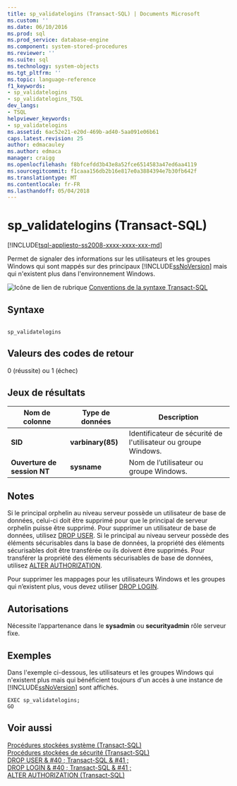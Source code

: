 ```yaml
---
title: sp_validatelogins (Transact-SQL) | Documents Microsoft
ms.custom: ''
ms.date: 06/10/2016
ms.prod: sql
ms.prod_service: database-engine
ms.component: system-stored-procedures
ms.reviewer: ''
ms.suite: sql
ms.technology: system-objects
ms.tgt_pltfrm: ''
ms.topic: language-reference
f1_keywords:
- sp_validatelogins
- sp_validatelogins_TSQL
dev_langs:
- TSQL
helpviewer_keywords:
- sp_validatelogins
ms.assetid: 6ac52e21-e20d-469b-ad40-5aa091e06b61
caps.latest.revision: 25
author: edmacauley
ms.author: edmaca
manager: craigg
ms.openlocfilehash: f8bfcefdd3b43e8a52fce6514583a47ed6aa4119
ms.sourcegitcommit: f1caaa156db2b16e817e0a3884394e7b30fb642f
ms.translationtype: MT
ms.contentlocale: fr-FR
ms.lasthandoff: 05/04/2018
---
```

# <a name="spvalidatelogins-transact-sql"></a>sp_validatelogins (Transact-SQL)
[!INCLUDE[tsql-appliesto-ss2008-xxxx-xxxx-xxx-md](../../includes/tsql-appliesto-ss2008-xxxx-xxxx-xxx-md.md)]

  Permet de signaler des informations sur les utilisateurs et les groupes Windows qui sont mappés sur des principaux [!INCLUDE[ssNoVersion](../../includes/ssnoversion-md.md)] mais qui n'existent plus dans l'environnement Windows.  
  
 ![Icône de lien de rubrique](../../database-engine/configure-windows/media/topic-link.gif "Icône lien de rubrique") [Conventions de la syntaxe Transact-SQL](../../t-sql/language-elements/transact-sql-syntax-conventions-transact-sql.md)  
  
## <a name="syntax"></a>Syntaxe  
  
```  
  
sp_validatelogins  
```  
  
## <a name="return-code-values"></a>Valeurs des codes de retour  
 0 (réussite) ou 1 (échec)  
  
## <a name="result-sets"></a>Jeux de résultats  
  
|Nom de colonne|Type de données| Description|  
|-----------------|---------------|-----------------|  
|**SID**|**varbinary(85)**|Identificateur de sécurité de l'utilisateur ou groupe Windows.|  
|**Ouverture de session NT**|**sysname**|Nom de l’utilisateur ou groupe Windows.|  
  
## <a name="remarks"></a>Notes  
 Si le principal orphelin au niveau serveur possède un utilisateur de base de données, celui-ci doit être supprimé pour que le principal de serveur orphelin puisse être supprimé. Pour supprimer un utilisateur de base de données, utilisez [DROP USER](../../t-sql/statements/drop-user-transact-sql.md). Si le principal au niveau serveur possède des éléments sécurisables dans la base de données, la propriété des éléments sécurisables doit être transférée ou ils doivent être supprimés. Pour transférer la propriété des éléments sécurisables de base de données, utilisez [ALTER AUTHORIZATION](../../t-sql/statements/alter-authorization-transact-sql.md).  
  
 Pour supprimer les mappages pour les utilisateurs Windows et les groupes qui n’existent plus, vous devez utiliser [DROP LOGIN](../../t-sql/statements/drop-login-transact-sql.md).  
  
## <a name="permissions"></a>Autorisations  
 Nécessite l’appartenance dans le **sysadmin** ou **securityadmin** rôle serveur fixe.  
  
## <a name="examples"></a>Exemples  
 Dans l'exemple ci-dessous, les utilisateurs et les groupes Windows qui n'existent plus mais qui bénéficient toujours d'un accès à une instance de [!INCLUDE[ssNoVersion](../../includes/ssnoversion-md.md)] sont affichés.  
  
```  
EXEC sp_validatelogins;  
GO  
```  
  
## <a name="see-also"></a>Voir aussi  
 [Procédures stockées système &#40;Transact-SQL&#41;](../../relational-databases/system-stored-procedures/system-stored-procedures-transact-sql.md)   
 [Procédures stockées de sécurité &#40;Transact-SQL&#41;](../../relational-databases/system-stored-procedures/security-stored-procedures-transact-sql.md)   
 [DROP USER & #40 ; Transact-SQL & #41 ;](../../t-sql/statements/drop-user-transact-sql.md)   
 [DROP LOGIN & #40 ; Transact-SQL & #41 ;](../../t-sql/statements/drop-login-transact-sql.md)   
 [ALTER AUTHORIZATION &#40;Transact-SQL&#41;](../../t-sql/statements/alter-authorization-transact-sql.md)  
  
  
